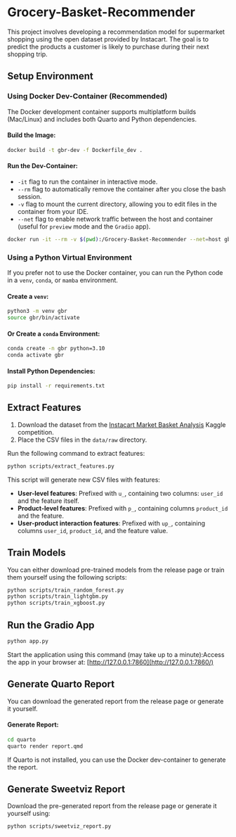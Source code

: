 # Grocery-Basket-Recommender

This project involves developing a recommendation model for supermarket shopping using the open dataset provided by
Instacart. The goal is to predict the products a customer is likely to purchase during their next shopping trip.

## Setup Environment

### Using Docker Dev-Container (Recommended)

The Docker development container supports multiplatform builds (Mac/Linux) and includes both Quarto and Python
dependencies.

#### Build the Image:

```bash
docker build -t gbr-dev -f Dockerfile_dev .
```

#### Run the Dev-Container:

- `-it` flag to run the container in interactive mode.
- `--rm` flag to automatically remove the container after you close the bash session.
- `-v` flag to mount the current directory, allowing you to edit files in the container from your IDE.
- `--net` flag to enable network traffic between the host and container (useful for `preview` mode and the
  `Gradio` app).

```bash
docker run -it --rm -v $(pwd):/Grocery-Basket-Recommender --net=host gbr-dev
```

### Using a Python Virtual Environment

If you prefer not to use the Docker container, you can run the Python code in a `venv`, `conda`, or `mamba` environment.

#### Create a `venv`:

```bash
python3 -m venv gbr
source gbr/bin/activate
```

#### Or Create a `conda` Environment:

```bash
conda create -n gbr python=3.10
conda activate gbr
```

#### Install Python Dependencies:

```bash
pip install -r requirements.txt
```

## Extract Features

1. Download the dataset from
   the [Instacart Market Basket Analysis](https://www.kaggle.com/competitions/instacart-market-basket-analysis) Kaggle
   competition.
2. Place the CSV files in the `data/raw` directory.

Run the following command to extract features:

```bash
python scripts/extract_features.py
```

This script will generate new CSV files with features:

- **User-level features**: Prefixed with `u_`, containing two columns: `user_id` and the feature itself.
- **Product-level features**: Prefixed with `p_`, containing columns `product_id` and the feature.
- **User-product interaction features**: Prefixed with `up_`, containing columns `user_id`, `product_id`, and the
  feature value.

## Train Models

You can either download pre-trained models from the release page or train them yourself using the following scripts:

```bash
python scripts/train_random_forest.py
python scripts/train_lightgbm.py
python scripts/train_xgboost.py
```

## Run the Gradio App

```bash
python app.py
```

Start the application using this command (may take up to a minute):Access the app in your browser
at: [http://127.0.0.1:7860](http://127.0.0.1:7860/)

## Generate Quarto Report

You can download the generated report from the release page or generate it yourself.

#### Generate Report:

```bash
cd quarto
quarto render report.qmd
```

If Quarto is not installed, you can use the Docker dev-container to generate the report.

## Generate Sweetviz Report

Download the pre-generated report from the release page or generate it yourself using:

```bash
python scripts/sweetviz_report.py
```
